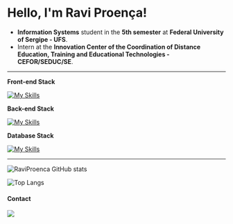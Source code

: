 # Hello, I'm Ravi Proença!

- **Information Systems** student in the **5th semester** at **Federal University of Sergipe - UFS**.
- Intern at the **Innovation Center of the Coordination of Distance Education, Training and Educational Technologies - CEFOR/SEDUC/SE**.
  


---

**Front-end Stack**

[![My Skills](https://skillicons.dev/icons?i=flutter,dart)](https://skillicons.dev)

**Back-end Stack**

[![My Skills](https://skillicons.dev/icons?i=java,spring,python,fastapi)](https://skillicons.dev)

**Database Stack**

[![My Skills](https://skillicons.dev/icons?i=postgresql,mongo,aws,gcp)](https://skillicons.dev)

---

![RaviProenca GitHub stats](https://github-readme-stats.vercel.app/api?username=raviproenca&show_icons=true&theme=tokyonight)

![Top Langs](https://github-readme-stats.vercel.app/api/top-langs/?username=raviproenca&langs_count=8&theme=tokyonight)
#### Contact

<a href="https://www.linkedin.com/in/raviproenca"><img src="https://img.shields.io/badge/LinkedIn-0077B5?style=for-the-badge&logo=linkedin&logoColor=white" target="_blank"></a>

